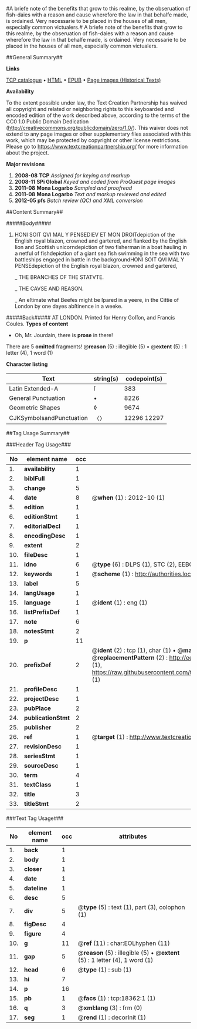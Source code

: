 #A briefe note of the benefits that grow to this realme, by the obseruation of fish-daies with a reason and cause wherefore the law in that behalfe made, is ordained.  Very necessarie to be placed in the houses of all men, especially common victualers.#
A briefe note of the benefits that grow to this realme, by the obseruation of fish-daies with a reason and cause wherefore the law in that behalfe made, is ordained.  Very necessarie to be placed in the houses of all men, especially common victualers.

##General Summary##

**Links**

[TCP catalogue](http://www.ota.ox.ac.uk/tcp/)  • 
[HTML](http://tei.it.ox.ac.uk/tcp/Texts-HTML/free/A23/A23570.html)  • 
[EPUB](http://tei.it.ox.ac.uk/tcp/Texts-EPUB/free/A23/A23570.epub) • 
[Page images (Historical Texts)](https://historicaltexts.jisc.ac.uk/eebo-99853004e)

**Availability**

To the extent possible under law, the Text Creation Partnership has waived all copyright and related or neighboring rights to this keyboarded and encoded edition of the work described above, according to the terms of the CC0 1.0 Public Domain Dedication (http://creativecommons.org/publicdomain/zero/1.0/). This waiver does not extend to any page images or other supplementary files associated with this work, which may be protected by copyright or other license restrictions. Please go to https://www.textcreationpartnership.org/ for more information about the project.

**Major revisions**

1. __2008-08__ __TCP__ *Assigned for keying and markup*
1. __2008-11__ __SPi Global__ *Keyed and coded from ProQuest page images*
1. __2011-08__ __Mona Logarbo__ *Sampled and proofread*
1. __2011-08__ __Mona Logarbo__ *Text and markup reviewed and edited*
1. __2012-05__ __pfs__ *Batch review (QC) and XML conversion*

##Content Summary##

#####Body#####

1. HONI SOIT QVI MAL Y PENSEDIEV ET MON DROITdepiction of the English royal blazon, crowned and gartered, and flanked by the English lion and Scottish unicorndepiction of two fisherman in a boat hauling in a netful of fishdepiction of a giant sea fish swimming in the sea with two battleships engaged in battle in the backgroundHONI SOIT QVI MAL Y PENSEdepiction of the English royal blazon, crowned and gartered,

    _ THE BRANCHES OF THE STATVTE.

    _ THE CAVSE AND REASON.

    _ An eſtimate what Beefes might be ſpared in a yeere, in the Cittie of London by one dayes abſtinence in a weeke.

#####Back#####
AT LONDON. Printed for Henry Goſſon, and Francis Coules.
**Types of content**

  * Oh, Mr. Jourdain, there is **prose** in there!

There are 5 **omitted** fragments! 
 @__reason__ (5) : illegible (5)  •  @__extent__ (5) : 1 letter (4), 1 word (1)

**Character listing**


|Text|string(s)|codepoint(s)|
|---|---|---|
|Latin Extended-A|ſ|383|
|General Punctuation|•|8226|
|Geometric Shapes|◊|9674|
|CJKSymbolsandPunctuation|〈〉|12296 12297|

##Tag Usage Summary##

###Header Tag Usage###

|No|element name|occ|attributes|
|---|---|---|---|
|1.|__availability__|1||
|2.|__biblFull__|1||
|3.|__change__|5||
|4.|__date__|8| @__when__ (1) : 2012-10 (1)|
|5.|__edition__|1||
|6.|__editionStmt__|1||
|7.|__editorialDecl__|1||
|8.|__encodingDesc__|1||
|9.|__extent__|2||
|10.|__fileDesc__|1||
|11.|__idno__|6| @__type__ (6) : DLPS (1), STC (2), EEBO-CITATION (1), PROQUEST (1), VID (1)|
|12.|__keywords__|1| @__scheme__ (1) : http://authorities.loc.gov/ (1)|
|13.|__label__|5||
|14.|__langUsage__|1||
|15.|__language__|1| @__ident__ (1) : eng (1)|
|16.|__listPrefixDef__|1||
|17.|__note__|6||
|18.|__notesStmt__|2||
|19.|__p__|11||
|20.|__prefixDef__|2| @__ident__ (2) : tcp (1), char (1)  •  @__matchPattern__ (2) : ([0-9\-]+):([0-9IVX]+) (1), (.+) (1)  •  @__replacementPattern__ (2) : http://eebo.chadwyck.com/downloadtiff?vid=$1&page=$2 (1), https://raw.githubusercontent.com/textcreationpartnership/Texts/master/tcpchars.xml#$1 (1)|
|21.|__profileDesc__|1||
|22.|__projectDesc__|1||
|23.|__pubPlace__|2||
|24.|__publicationStmt__|2||
|25.|__publisher__|2||
|26.|__ref__|1| @__target__ (1) : http://www.textcreationpartnership.org/docs/. (1)|
|27.|__revisionDesc__|1||
|28.|__seriesStmt__|1||
|29.|__sourceDesc__|1||
|30.|__term__|4||
|31.|__textClass__|1||
|32.|__title__|3||
|33.|__titleStmt__|2||


###Text Tag Usage###

|No|element name|occ|attributes|
|---|---|---|---|
|1.|__back__|1||
|2.|__body__|1||
|3.|__closer__|1||
|4.|__date__|1||
|5.|__dateline__|1||
|6.|__desc__|5||
|7.|__div__|5| @__type__ (5) : text (1), part (3), colophon (1)|
|8.|__figDesc__|4||
|9.|__figure__|4||
|10.|__g__|11| @__ref__ (11) : char:EOLhyphen (11)|
|11.|__gap__|5| @__reason__ (5) : illegible (5)  •  @__extent__ (5) : 1 letter (4), 1 word (1)|
|12.|__head__|6| @__type__ (1) : sub (1)|
|13.|__hi__|7||
|14.|__p__|16||
|15.|__pb__|1| @__facs__ (1) : tcp:18362:1 (1)|
|16.|__q__|3| @__xml:lang__ (3) : frm (0)|
|17.|__seg__|1| @__rend__ (1) : decorInit (1)|
